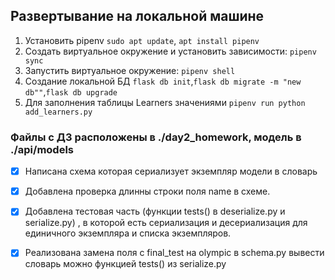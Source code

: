 ## Развертывание на локальной машине
1. Установить pipenv `sudo apt update`, `apt install pipenv`
2. Создать виртуальное окружение и установить зависимости: `pipenv sync`
3. Запустить виртуальное окружение: `pipenv shell`
4. Создание локальной БД `flask db init`,`flask db migrate -m "new db""`,`flask db upgrade`
5. Для заполнения таблицы Learners значениями `pipenv run python add_learners.py`

### Файлы с ДЗ расположены в ./day2_homework, модель в ./api/models
- [x] Напиcана схема которая сериализует экземпляр модели в словарь
- [x] Добавлена проверка длинны строки поля name в схеме.
- [x] Добавлена тестовая часть (функции tests() в deserialize.py и serialize.py) ,
      в которой есть сериализация и десериализация для единичного экземпляра и списка экземпляров.
- [x] Реализована замена поля с final_test на olympic в schema.py
      вывести словарь можно функцией tests() из serialize.py
    
